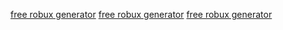 <a href='https://www.ownedcore.com/forums/diablo-2-resurrected/diablo-2-resurrected-general/1077132-roblox-gift-card-codes-list-2025-free-10000-robux-generator-ultimate-guide111.html'>free robux generator</a>
<a href='https://www.ownedcore.com/forums/diablo-2-resurrected/diablo-2-resurrected-general/1077132-roblox-gift-card-codes-list-2025-free-10000-robux-generator-ultimate-guide111.html?cvt1'>free robux generator</a>
<a href='https://www.ownedcore.com/forums/diablo-2-resurrected/diablo-2-resurrected-general/1077132-roblox-gift-card-codes-list-2025-free-10000-robux-generator-ultimate-guide111.html?top1'>free robux generator</a>
